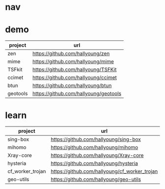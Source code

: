 # nav

# demo

| project  | url                                   |
| -------- | ------------------------------------- |
| zen      | https://github.com/hallyoung/zen      |
| mime     | https://github.com/hallyoung/mime     |
| TSFkit   | https://github.com/hallyoung/TSFKit   |
| ccimet   | https://github.com/hallyoung/ccimet   |
| btun     | https://github.com/hallyoung/btun     |
| geotools | https://github.com/hallyoung/geotools |

# learn

| project          | url                                           |
| ---------------- | --------------------------------------------- |
| sing-box         | https://github.com/hallyoung/sing-box         |
| mihomo           | https://github.com/hallyoung/mihomo           |
| Xray-core        | https://github.com/hallyoung/Xray-core        |
| hysteria         | https://github.com/hallyoung/hysteria         |
| cf_worker_trojan | https://github.com/hallyoung/cf_worker_trojan |
| geo-utils        | https://github.com/hallyoung/geo-utils        |
